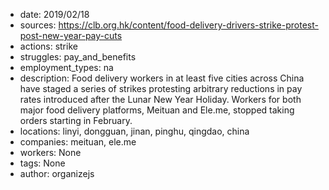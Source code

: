 - date: 2019/02/18
- sources: https://clb.org.hk/content/food-delivery-drivers-strike-protest-post-new-year-pay-cuts
- actions: strike
- struggles: pay_and_benefits
- employment_types: na
- description: Food delivery workers in at least five cities across China have staged a series of strikes protesting arbitrary reductions in pay rates introduced after the Lunar New Year Holiday. Workers for both major food delivery platforms, Meituan and Ele.me, stopped taking orders starting in February.
- locations: linyi, dongguan, jinan, pinghu, qingdao, china
- companies: meituan, ele.me
- workers: None
- tags: None
- author: organizejs
